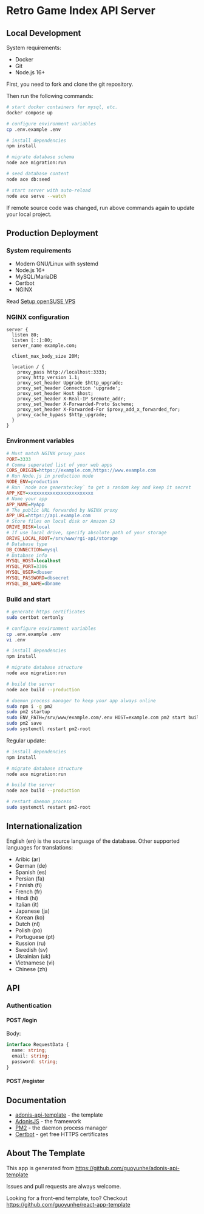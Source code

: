 # Retro Game Index API Server

## Local Development

System requirements:

- Docker
- Git
- Node.js 16+

First, you need to fork and clone the git repository.

Then run the following commands:

```bash
# start docker containers for mysql, etc.
docker compose up

# configure environment variables
cp .env.example .env

# install dependencies
npm install

# migrate database schema
node ace migration:run

# seed database content
node ace db:seed

# start server with auto-reload
node ace serve --watch
```

If remote source code was changed, run above commands again to update your local project.

## Production Deployment

### System requirements

- Modern GNU/Linux with systemd
- Node.js 16+
- MySQL/MariaDB
- Certbot
- NGINX

Read [Setup openSUSE VPS](https://en.opensuse.org/Setup_openSUSE_VPS)

### NGINX configuration

```
server {
  listen 80;
  listen [::]:80;
  server_name example.com;

  client_max_body_size 20M;

  location / {
    proxy_pass http://localhost:3333;
    proxy_http_version 1.1;
    proxy_set_header Upgrade $http_upgrade;
    proxy_set_header Connection 'upgrade';
    proxy_set_header Host $host;
    proxy_set_header X-Real-IP $remote_addr;
    proxy_set_header X-Forwarded-Proto $scheme;
    proxy_set_header X-Forwarded-For $proxy_add_x_forwarded_for;
    proxy_cache_bypass $http_upgrade;
  }
}
```

### Environment variables

```ini
# Must match NGINX proxy_pass
PORT=3333
# Comma seperated list of your web apps
CORS_ORIGIN=https://example.com,https://www.example.com
# Run Node.js in production mode
NODE_ENV=production
# Run `node ace generate:key` to get a random key and keep it secret
APP_KEY=xxxxxxxxxxxxxxxxxxxxxxxx
# Name your app
APP_NAME=MyApp
# The public URL forwarded by NGINX proxy
APP_URL=https://api.example.com
# Store files on local disk or Amazon S3
DRIVE_DISK=local
# If use local drive, specify absolute path of your storage
DRIVE_LOCAL_ROOT=/srv/www/rgi-api/storage
# Database type
DB_CONNECTION=mysql
# Database info
MYSQL_HOST=localhost
MYSQL_PORT=3306
MYSQL_USER=dbuser
MYSQL_PASSWORD=dbsecret
MYSQL_DB_NAME=dbname
```

### Build and start

```bash
# generate https certificates
sudo certbot certonly

# configure environment variables
cp .env.example .env
vi .env

# install dependencies
npm install

# migrate database structure
node ace migration:run

# build the server
node ace build --production

# daemon process manager to keep your app always online
sudo npm i -g pm2
sudo pm2 startup
sudo ENV_PATH=/srv/www/example.com/.env HOST=example.com pm2 start build/server.js
sudo pm2 save
sudo systemctl restart pm2-root
```

Regular update:

```bash
# install dependencies
npm install

# migrate database structure
node ace migration:run

# build the server
node ace build --production

# restart daemon process
sudo systemctl restart pm2-root
```

## Internationalization

English (en) is the source language of the database. Other supported languages for translations:

- Aribic (ar)
- German (de)
- Spanish (es)
- Persian (fa)
- Finnish (fi)
- French (fr)
- Hindi (hi)
- Italian (it)
- Japanese (ja)
- Korean (ko)
- Dutch (nl)
- Polish (po)
- Portuguese (pt)
- Russion (ru)
- Swedish (sv)
- Ukrainian (uk)
- Vietnamese (vi)
- Chinese (zh)

## API

### Authentication

#### POST /login

Body:

```ts
interface RequestData {
  name: string;
  email: string;
  password: string;
}
```

#### POST /register

## Documentation

- [adonis-api-template](https://github.com/guoyunhe/adonis-api-template) - the template
- [AdonisJS](https://docs.adonisjs.com/) - the framework
- [PM2](https://pm2.keymetrics.io/) - the daemon process manager
- [Certbot](https://certbot.eff.org/) - get free HTTPS certificates

## About The Template

This app is generated from https://github.com/guoyunhe/adonis-api-template

Issues and pull requests are always welcome.

Looking for a front-end template, too? Checkout https://github.com/guoyunhe/react-app-template
